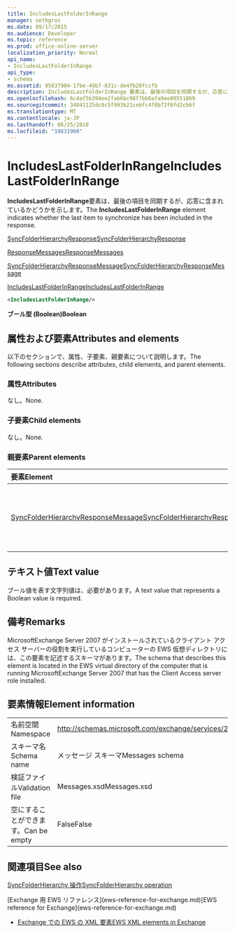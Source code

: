 ```yaml
---
title: IncludesLastFolderInRange
manager: sethgros
ms.date: 09/17/2015
ms.audience: Developer
ms.topic: reference
ms.prod: office-online-server
localization_priority: Normal
api_name:
- IncludesLastFolderInRange
api_type:
- schema
ms.assetid: 95837904-17be-49b7-831c-de4fb20fccfb
description: IncludesLastFolderInRange 要素は、最後の項目を同期するが、応答に含まれているかどうかを示します。
ms.openlocfilehash: 6c4af5b394ee2fab6bc98f7bb6afa9ee80551869
ms.sourcegitcommit: 34041125dc8c5f993b21cebfc4f8b72f0fd2cb6f
ms.translationtype: MT
ms.contentlocale: ja-JP
ms.lasthandoff: 06/25/2018
ms.locfileid: "19831908"
---
```

# <a name="includeslastfolderinrange"></a><span data-ttu-id="cd61d-103">IncludesLastFolderInRange</span><span class="sxs-lookup"><span data-stu-id="cd61d-103">IncludesLastFolderInRange</span></span>

<span data-ttu-id="cd61d-104">**IncludesLastFolderInRange**要素は、最後の項目を同期するが、応答に含まれているかどうかを示します。</span><span class="sxs-lookup"><span data-stu-id="cd61d-104">The **IncludesLastFolderInRange** element indicates whether the last item to synchronize has been included in the response.</span></span> 
  
[<span data-ttu-id="cd61d-105">SyncFolderHierarchyResponse</span><span class="sxs-lookup"><span data-stu-id="cd61d-105">SyncFolderHierarchyResponse</span></span>](syncfolderhierarchyresponse.md)
  
[<span data-ttu-id="cd61d-106">ResponseMessages</span><span class="sxs-lookup"><span data-stu-id="cd61d-106">ResponseMessages</span></span>](responsemessages.md)
  
[<span data-ttu-id="cd61d-107">SyncFolderHierarchyResponseMessage</span><span class="sxs-lookup"><span data-stu-id="cd61d-107">SyncFolderHierarchyResponseMessage</span></span>](syncfolderhierarchyresponsemessage.md)
  
[<span data-ttu-id="cd61d-108">IncludesLastFolderInRange</span><span class="sxs-lookup"><span data-stu-id="cd61d-108">IncludesLastFolderInRange</span></span>](includeslastfolderinrange.md)
  
```xml
<IncludesLastFolderInRange/>
```

 <span data-ttu-id="cd61d-109">**ブール型 (Boolean)**</span><span class="sxs-lookup"><span data-stu-id="cd61d-109">**Boolean**</span></span>
## <a name="attributes-and-elements"></a><span data-ttu-id="cd61d-110">属性および要素</span><span class="sxs-lookup"><span data-stu-id="cd61d-110">Attributes and elements</span></span>

<span data-ttu-id="cd61d-111">以下のセクションで、属性、子要素、親要素について説明します。</span><span class="sxs-lookup"><span data-stu-id="cd61d-111">The following sections describe attributes, child elements, and parent elements.</span></span>
  
### <a name="attributes"></a><span data-ttu-id="cd61d-112">属性</span><span class="sxs-lookup"><span data-stu-id="cd61d-112">Attributes</span></span>

<span data-ttu-id="cd61d-113">なし。</span><span class="sxs-lookup"><span data-stu-id="cd61d-113">None.</span></span>
  
### <a name="child-elements"></a><span data-ttu-id="cd61d-114">子要素</span><span class="sxs-lookup"><span data-stu-id="cd61d-114">Child elements</span></span>

<span data-ttu-id="cd61d-115">なし。</span><span class="sxs-lookup"><span data-stu-id="cd61d-115">None.</span></span>
  
### <a name="parent-elements"></a><span data-ttu-id="cd61d-116">親要素</span><span class="sxs-lookup"><span data-stu-id="cd61d-116">Parent elements</span></span>

|<span data-ttu-id="cd61d-117">**要素**</span><span class="sxs-lookup"><span data-stu-id="cd61d-117">**Element**</span></span>|<span data-ttu-id="cd61d-118">**説明**</span><span class="sxs-lookup"><span data-stu-id="cd61d-118">**Description**</span></span>|
|:-----|:-----|
|[<span data-ttu-id="cd61d-119">SyncFolderHierarchyResponseMessage</span><span class="sxs-lookup"><span data-stu-id="cd61d-119">SyncFolderHierarchyResponseMessage</span></span>](syncfolderhierarchyresponsemessage.md) <br/> |<span data-ttu-id="cd61d-120">SyncFolderHierarchy 要求の結果ステータスを格納します。</span><span class="sxs-lookup"><span data-stu-id="cd61d-120">Contains the status and result of a SyncFolderHierarchy request.</span></span>  <br/> |
   
## <a name="text-value"></a><span data-ttu-id="cd61d-121">テキスト値</span><span class="sxs-lookup"><span data-stu-id="cd61d-121">Text value</span></span>

<span data-ttu-id="cd61d-122">ブール値を表す文字列値は、必要があります。</span><span class="sxs-lookup"><span data-stu-id="cd61d-122">A text value that represents a Boolean value is required.</span></span>
  
## <a name="remarks"></a><span data-ttu-id="cd61d-123">備考</span><span class="sxs-lookup"><span data-stu-id="cd61d-123">Remarks</span></span>

<span data-ttu-id="cd61d-124">MicrosoftExchange Server 2007 がインストールされているクライアント アクセス サーバーの役割を実行しているコンピューターの EWS 仮想ディレクトリには、この要素を記述するスキーマがあります。</span><span class="sxs-lookup"><span data-stu-id="cd61d-124">The schema that describes this element is located in the EWS virtual directory of the computer that is running MicrosoftExchange Server 2007 that has the Client Access server role installed.</span></span>
  
## <a name="element-information"></a><span data-ttu-id="cd61d-125">要素情報</span><span class="sxs-lookup"><span data-stu-id="cd61d-125">Element information</span></span>

|||
|:-----|:-----|
|<span data-ttu-id="cd61d-126">名前空間</span><span class="sxs-lookup"><span data-stu-id="cd61d-126">Namespace</span></span>  <br/> |http://schemas.microsoft.com/exchange/services/2006/messages  <br/> |
|<span data-ttu-id="cd61d-127">スキーマ名</span><span class="sxs-lookup"><span data-stu-id="cd61d-127">Schema name</span></span>  <br/> |<span data-ttu-id="cd61d-128">メッセージ スキーマ</span><span class="sxs-lookup"><span data-stu-id="cd61d-128">Messages schema</span></span>  <br/> |
|<span data-ttu-id="cd61d-129">検証ファイル</span><span class="sxs-lookup"><span data-stu-id="cd61d-129">Validation file</span></span>  <br/> |<span data-ttu-id="cd61d-130">Messages.xsd</span><span class="sxs-lookup"><span data-stu-id="cd61d-130">Messages.xsd</span></span>  <br/> |
|<span data-ttu-id="cd61d-131">空にすることができます。</span><span class="sxs-lookup"><span data-stu-id="cd61d-131">Can be empty</span></span>  <br/> |<span data-ttu-id="cd61d-132">False</span><span class="sxs-lookup"><span data-stu-id="cd61d-132">False</span></span>  <br/> |
   
## <a name="see-also"></a><span data-ttu-id="cd61d-133">関連項目</span><span class="sxs-lookup"><span data-stu-id="cd61d-133">See also</span></span>



[<span data-ttu-id="cd61d-134">SyncFolderHierarchy 操作</span><span class="sxs-lookup"><span data-stu-id="cd61d-134">SyncFolderHierarchy operation</span></span>](syncfolderhierarchy-operation.md)


<span data-ttu-id="cd61d-135">
  [Exchange 用 EWS リファレンス](ews-reference-for-exchange.md)</span><span class="sxs-lookup"><span data-stu-id="cd61d-135">[EWS reference for Exchange](ews-reference-for-exchange.md)</span></span>
  
- [<span data-ttu-id="cd61d-136">Exchange での EWS の XML 要素</span><span class="sxs-lookup"><span data-stu-id="cd61d-136">EWS XML elements in Exchange</span></span>](ews-xml-elements-in-exchange.md)

